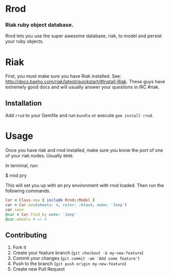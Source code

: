 # Rrod
### Riak ruby object database.
Rrod lets you use the super awesome database, riak, to model and persist your
ruby objects.

# Riak
First, you must make sure you have Riak installed. See:
http://docs.basho.com/riak/latest/quickstart/#Install-Riak.
These guys have extremely good docs 
and will usually answer your questions in IRC #riak.  

## Installation
Add `rrod` to your Gemfile and run `bundle` or execute `gem install rrod`.

# Usage
Once you have riak and rrod installed, make sure you know the port of one of your
riak nodes.  Usually `8098`.

In terminal, run:

  $ rrod pry

This will set you up with an pry environment with rrod loaded.  Then run the
following commands.

```ruby
Car = Class.new { include Rrod::Model }
car = Car.new(wheels: 4, color: :black, make: 'Jeep')
car.save
@car = Car.find_by make: 'Jeep'
@car.wheels # => 4
```

## Contributing

1. Fork it
2. Create your feature branch (`git checkout -b my-new-feature`)
3. Commit your changes (`git commit -am 'Add some feature'`)
4. Push to the branch (`git push origin my-new-feature`)
5. Create new Pull Request
